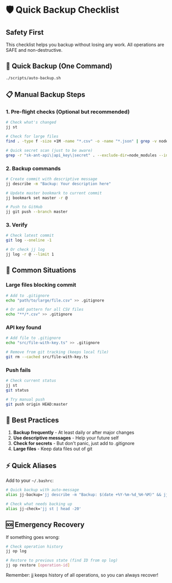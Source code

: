 # 🛡️ Quick Backup Checklist

## Safety First
This checklist helps you backup without losing any work. All operations are SAFE and non-destructive.

## 🚀 Quick Backup (One Command)
```bash
./scripts/auto-backup.sh
```

## 📋 Manual Backup Steps

### 1. Pre-flight checks (Optional but recommended)
```bash
# Check what's changed
jj st

# Check for large files
find . -type f -size +1M -name "*.csv" -o -name "*.json" | grep -v node_modules | head -10

# Quick secret scan (just to be aware)
grep -r "sk-ant-api\|api_key\|secret" . --exclude-dir=node_modules --include="*.ts" --include="*.js" | head -5
```

### 2. Backup commands
```bash
# Create commit with descriptive message
jj describe -m "Backup: Your description here"

# Update master bookmark to current commit
jj bookmark set master -r @

# Push to GitHub
jj git push --branch master
```

### 3. Verify
```bash
# Check latest commit
git log --oneline -1

# Or check jj log
jj log -r @ --limit 1
```

## 🔧 Common Situations

### Large files blocking commit
```bash
# Add to .gitignore
echo "path/to/large/file.csv" >> .gitignore

# Or add pattern for all CSV files
echo "**/*.csv" >> .gitignore
```

### API key found
```bash
# Add file to .gitignore
echo "src/file-with-key.ts" >> .gitignore

# Remove from git tracking (keeps local file)
git rm --cached src/file-with-key.ts
```

### Push fails
```bash
# Check current status
jj st
git status

# Try manual push
git push origin HEAD:master
```

## 🎯 Best Practices

1. **Backup frequently** - At least daily or after major changes
2. **Use descriptive messages** - Help your future self
3. **Check for secrets** - But don't panic, just add to .gitignore
4. **Large files** - Keep data files out of git

## ⚡ Quick Aliases

Add to your `~/.bashrc`:
```bash
# Quick backup with auto-message
alias jj-backup='jj describe -m "Backup: $(date +%Y-%m-%d_%H-%M)" && jj bookmark set master -r @ && jj git push --branch master'

# Check what needs backing up
alias jj-check='jj st | head -20'
```

## 🆘 Emergency Recovery

If something goes wrong:
```bash
# Check operation history
jj op log

# Restore to previous state (find ID from op log)
jj op restore [operation-id]
```

Remember: jj keeps history of all operations, so you can always recover!